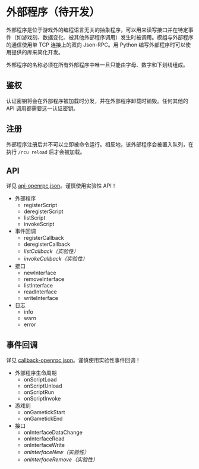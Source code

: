 # 外部程序（待开发）

外部程序是位于游戏外的编程语言无关的抽象程序，可以用来读写接口并在特定事件（如游戏刻、数据变化、被其他外部程序调用）发生时被调用。模组与外部程序的通信使用单 TCP 连接上的双向 Json-RPC。用 Python 编写外部程序时可以使用提供的库来简化开发。

外部程序的名称必须在所有外部程序中唯一且只能由字母、数字和下划线组成。

## 鉴权

认证密钥将会在外部程序被加载时分发，并在外部程序卸载时销毁。任何其他的 API 调用都需要这一认证密钥。

## 注册

外部程序注册后并不可以立即被命令运行。相反地，该外部程序会被置入队列，在执行 `/rcu reload` 后才会被加载。

## API

详见 [api-openrpc.json](./api-openrpc.json)。谨慎使用实验性 API！

- 外部程序
  - registerScript
  - deregisterScript
  - listScript
  - invokeScript
- 事件回调
  - registerCallback
  - deregisterCallback
  - *listCallback（实验性）*
  - *invokeCallback（实验性）*
- 接口
  - newInterface
  - removeInterface
  - listInterface
  - readInterface
  - writeInterface
- 日志
  - info
  - warn
  - error

## 事件回调

详见 [callback-openrpc.json](./callback-openrpc.json)。谨慎使用实验性事件回调！

- 外部程序生命周期
  - onScriptLoad
  - onScriptUnload
  - onScriptRun
  - onScriptInvoke
- 游戏刻
  - onGametickStart
  - onGametickEnd
- 接口
  - onInterfaceDataChange
  - onInterfaceRead
  - onInterfaceWrite
  - *onInterfaceNew（实验性）*
  - *onInterfaceRemove（实验性）*
